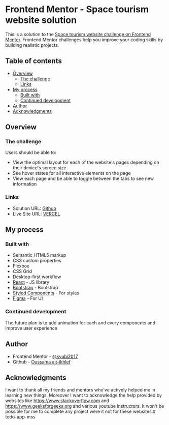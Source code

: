 # Frontend Mentor - Space tourism website solution

This is a solution to the [Space tourism website challenge on Frontend Mentor](https://www.frontendmentor.io/challenges/space-tourism-multipage-website-gRWj1URZ3). Frontend Mentor challenges help you improve your coding skills by building realistic projects. 

## Table of contents

- [Overview](#overview)
  - [The challenge](#the-challenge)
  - [Links](#links)
- [My process](#my-process)
  - [Built with](#built-with)
  - [Continued development](#continued-development)
- [Author](#author)
- [Acknowledgments](#acknowledgments)

## Overview

### The challenge

Users should be able to:

- View the optimal layout for each of the website's pages depending on their device's screen size
- See hover states for all interactive elements on the page
- View each page and be able to toggle between the tabs to see new information

### Links

- Solution URL: [Github]()
- Live Site URL: [VERCEL]()

## My process

### Built with

- Semantic HTML5 markup
- CSS custom properties
- Flexbox
- CSS Grid
- Desktop-first workflow
- [React](https://reactjs.org/) - JS library
- [Bootstrap](https://getbootstrap.com/) - Bootstrap
- [Styled Components](https://styled-components.com/) - For styles
- [Figma](https://figma.com) - For UI

### Continued development

The future plan is to add animation for each and every components and improve user experience

## Author

- Frontend Mentor - [@kyubi2017](https://www.frontendmentor.io/profile/kyubi2017)
- Github - [Oussama ait-ikhlef](https://github.com/kyubi2017/)

## Acknowledgments

I want to thank all my friends and mentors who've actively helped me in learning new things. Moreover I want to acknowledge the help provided by websites like https://www.stackoverflow.com and https://www.geeksforgeeks.org and various youtube instructors. It won't be possible for me to complete any project were it not for these websites.# todo-app-mss